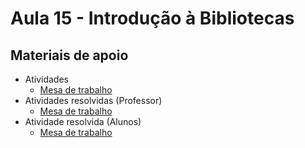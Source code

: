 # Aula 15 - Introdução à Bibliotecas

## Materiais de apoio

- Atividades
    - [Mesa de trabalho](./ATIVIDADE.md)
- Atividades resolvidas (Professor)
	- [Mesa de trabalho]()
- Atividade resolvida (Alunos)
	- [Mesa de trabalho](./ENTREGA.md)